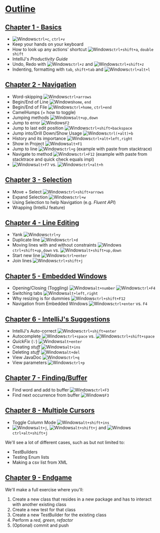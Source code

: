 # [Outline](outline.md)

## [Chapter 1 - Basics](chapter1.md)
* ![Windows](icons/glyph-windows-20.png)`ctrl+c`, `ctrl+v`
* Keep your hands on your keyboard
* How to look up any actions' shortcut ![Windows](icons/glyph-windows-20.png)`ctrl+shift+a`, `double shift`
* IntelliJ's _Productivity Guide_
* Undo, Redo with ![Windows](icons/glyph-windows-20.png)`ctrl+z` and ![Windows](icons/glyph-windows-20.png)`ctrl+shift+z`
* Indenting, formatting with `tab`, `shift+tab` and ![Windows](icons/glyph-windows-20.png)`ctrl+alt+l`

## [Chapter 2 - Navigation](chapter2.md)
* Word-skipping ![Windows](icons/glyph-windows-20.png)`ctrl+arrows`
* Begin/End of Line ![Windows](icons/glyph-windows-20.png)`home`, `end`
* Begin/End of File ![Windows](icons/glyph-windows-20.png)`ctrl+home`, `ctrl+end`
* CamelHumps (+ how to toggle)
* Jumping methods ![Windows](icons/glyph-windows-20.png)`alt+up,down`
* Jump to error ![Windows](icons/glyph-windows-20.png)`F2`
* Jump to last edit position ![Windows](icons/glyph-windows-20.png)`ctrl+shift+backspace`
* Jump into/Drill Down/Show Usage ![Windows](icons/glyph-windows-20.png)`ctrl(+alt)+b`
* History and its importance ![Windows](icons/glyph-windows-20.png)`ctrl+alt+left,right`
* Show in Project ![Windows](icons/glyph-windows-20.png)`alt+F1`
* Jump to line ![Windows](icons/glyph-windows-20.png)`ctrl+g` (example with paste from stacktrace)
* Navigate to method ![Windows](icons/glyph-windows-20.png)`ctrl+F12` (example with paste from stacktrace and quick check equals impl)
* ![Windows](icons/glyph-windows-20.png)`alt+F7` vs. ![Windows](icons/glyph-windows-20.png)`ctrl+alt+h`

## [Chapter 3 - Selection](chapter3.md)
* Move + Select ![Windows](icons/glyph-windows-20.png)`ctrl+shift+arrows`
* Expand Selection ![Windows](icons/glyph-windows-20.png)`ctrl+w`
* Using Selection to help Navigation (e.g. _Fluent API_)
* Wrapping (IntelliJ feature)

## [Chapter 4 - Line Editing](chapter4.md)
* Yank ![Windows](icons/glyph-windows-20.png)`ctrl+y`
* Duplicate line ![Windows](icons/glyph-windows-20.png)`ctrl+d`
* Moving lines with and without constraints ![Windows](icons/glyph-windows-20.png)`ctrl+shift+up,down` vs. ![Windows](icons/glyph-windows-20.png)`alt+shift+up,down`
* Start new line ![Windows](icons/glyph-windows-20.png)`ctrl+enter`
* Join lines ![Windows](icons/glyph-windows-20.png)`ctrl+shift+j`

## [Chapter 5 - Embedded Windows](chapter5.md)
* Opening/Closing (Toggling) ![Windows](icons/glyph-windows-20.png)`alt+number` ![Windows](icons/glyph-windows-20.png)`ctrl+F4`
* Switching tabs ![Windows](icons/glyph-windows-20.png)`alt+left,right`
* Why resizing is for dummies ![Windows](icons/glyph-windows-20.png)`ctrl+shift+F12`
* Navigation from Embedded Windows ![Windows](icons/glyph-windows-20.png)`ctrl+enter` vs. `F4`

## [Chapter 6 - IntelliJ's Suggestions](chapter6.md)
* IntelliJ's Auto-correct ![Windows](icons/glyph-windows-20.png)`ctrl+shift+enter`
* Autocomplete ![Windows](icons/glyph-windows-20.png)`ctrl+space` vs. ![Windows](icons/glyph-windows-20.png)`ctrl+shift+space`
* _QuickFix_ (:bulb:) ![Windows](icons/glyph-windows-20.png)`alt+enter`
* Creating _stuff_ ![Windows](icons/glyph-windows-20.png)`alt+ins`
* Deleting _stuff_ ![Windows](icons/glyph-windows-20.png)`alt+del`
* View JavaDoc ![Windows](icons/glyph-windows-20.png)`ctrl+q`
* View parameters ![Windows](icons/glyph-windows-20.png)`ctrl+p`

## [Chapter 7 - Finding/Buffer](chapter7.md)
* Find word and add to buffer ![Windows](icons/glyph-windows-20.png)`ctrl+F3`
* Find next occurrence from buffer ![Windows](icons/glyph-windows-20.png)`F3`

## [Chapter 8 - Multiple Cursors](chapter8.md)
* Toggle Column Mode ![Windows](icons/glyph-windows-20.png)`alt+shift+ins`
* ![Windows](icons/glyph-windows-20.png)`alt+j`, ![Windows](icons/glyph-windows-20.png)`alt+shift+j` and ![Windows](icons/glyph-windows-20.png)`ctrl+alt+shift+j`

We'll see a lot of different cases, such as but not limited to:
* TestBuilders
* Testing Enum lists
* Making a csv list from XML

## [Chapter 9 - Endgame](chapter9.md)
We'll make a full exercise where you'll:

1. Create a new class that resides in a new package and has to interact with another existing class
2. Create a new test for that class
3. Create a new TestBuilder for the existing class
4. Perform a _red, green, refactor_
5. (Optional) commit and push